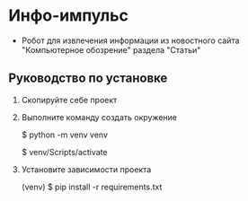 # Инфо-импульс

* Робот для извлечения информации из новостного сайта "Компьютерное обозрение" раздела "Статьи"

## Руководство по установке

1. Скопируйте себе проект
2. Выполните команду создать окружение

    $ python -m venv venv

    $ venv/Scripts/activate

3. Установите зависимости проекта

    (venv) $ pip install -r requirements.txt
